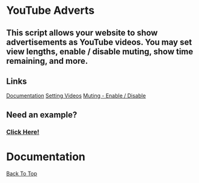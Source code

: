 # YouTube Adverts
## This script allows your website to show advertisements as YouTube videos. You may set view lengths, enable / disable muting, show time remaining, and more.
## Links
[Documentation](#documentation)
[Setting Videos](#setting-videos) [Muting - Enable / Disable](#muting)
## Need an example?
### [Click Here!](https://darkheart527.github.io/ytads/example)

# Documentation

[Back To Top](#youtube-adverts)
